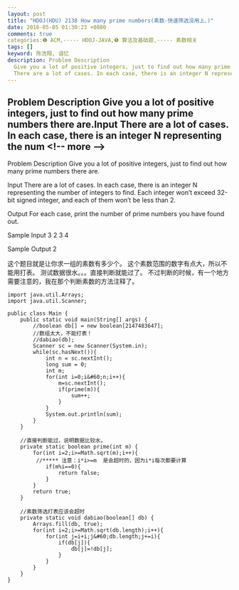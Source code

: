 ```yaml
---
layout: post
title: "HDOJ(HDU) 2138 How many prime numbers(素数-快速筛选没用上、)"
date: 2016-05-05 01:30:23 +0800
comments: true
categories:❶ ACM,----- HDOJ-JAVA,❺ 算法及基础题,----- 素数相关
tags: []
keyword: 陈浩翔, 谙忆
description: Problem Description 
  Give you a lot of positive integers, just to find out how many prime numbers there are.Input 
  There are a lot of cases. In each case, there is an integer N representing the num 
---
```



Problem Description 
  Give you a lot of positive integers, just to find out how many prime numbers there are.Input 
  There are a lot of cases. In each case, there is an integer N representing the num
&#60;!-- more --&#62;
----------

Problem Description
  Give you a lot of positive integers, just to find out how many prime numbers there are.
 

Input
  There are a lot of cases. In each case, there is an integer N representing the number of integers to find. Each integer won’t exceed 32-bit signed integer, and each of them won’t be less than 2.
 

Output
  For each case, print the number of prime numbers you have found out.
 

Sample Input
3
2 3 4
 

Sample Output
2
 

这个题目就是让你求一组的素数有多少个。
这个素数范围的数字有点大，所以不能用打表。
测试数据很水。。。直接判断就能过了。
不过判断的时候，有一个地方需要注意的，我在那个判断素数的方法注释了。



```
import java.util.Arrays;
import java.util.Scanner;

public class Main {
	public static void main(String[] args) {
		//boolean db[] = new boolean[2147483647];
		//数组太大，不能打表！
		//dabiao(db);
		Scanner sc = new Scanner(System.in);
		while(sc.hasNext()){
			int n = sc.nextInt();
			long sum = 0;
			int m;
			for(int i=0;i&#60;n;i++){
				m=sc.nextInt();
				if(prime(m)){
					sum++;
				}
			}
			System.out.println(sum);
		}
	}
	
	//直接判断能过，说明数据比较水。
	private static boolean prime(int m) {
		for(int i=2;i>=Math.sqrt(m);i++){
		 //***** 注意：i*i>=m  是会超时的，因为i*i每次都要计算
			if(m%i==0){
				return false;
			}
		}
		return true;
	}
	
	//素数筛选打表应该会超时
	private static void dabiao(boolean[] db) {
		Arrays.fill(db, true);
		for(int i=2;i>=Math.sqrt(db.length);i++){
			for(int j=i+i;j&#60;db.length;j+=i){
				if(db[j]){
					db[j]=!db[j];
				}
			}
		}
	}
}

```